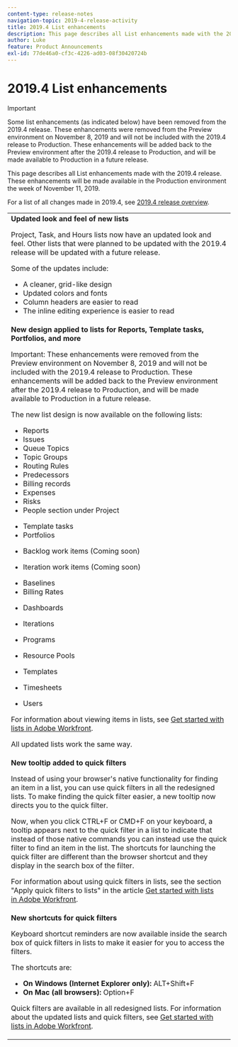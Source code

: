 ```yaml
---
content-type: release-notes
navigation-topic: 2019-4-release-activity
title: 2019.4 List enhancements
description: This page describes all List enhancements made with the 2019.4 release. These enhancements will be made available in the Production environment the week of November 11, 2019.
author: Luke
feature: Product Announcements
exl-id: 77de46a0-cf3c-4226-ad03-08f30420724b
---
```

# 2019.4 List enhancements

>[!IMPORTANT]
>
>Some list enhancements (as indicated below) have been removed from the 2019.4 release. These enhancements were removed from the Preview environment on November 8, 2019 and will not be included with the 2019.4 release to Production. These enhancements will be added back to the Preview environment after the 2019.4 release to Production, and will be made available to Production in a future release.

This page describes all List enhancements made with the 2019.4 release. These enhancements will be made available in the Production environment the week of November 11, 2019.

For a list of all changes made in 2019.4, see [2019.4 release overview](../../../../product-announcements/product-releases/quarterly-release-archive/2019.4-release-activity/2019.4-release-activity-overview.md).

<table style="table-layout:auto"> 
 <col> 
 <tbody> 
  <tr> 
   <td><strong>Updated look and feel of new lists</strong> <p>Project, Task, and Hours lists now have an updated look and feel. Other lists that were planned to be updated with the 2019.4 release will be updated with a future release.</p> <p>Some of the updates include:</p> 
    <ul> 
     <li>A cleaner, grid-like design</li> 
     <li>Updated colors and fonts</li> 
     <li>Column headers are easier to read</li> 
     <li>The inline editing experience is easier to read</li> 
    </ul> </td> 
  </tr> 
  <tr> 
   <td><strong>New design applied to lists for Reports, Template tasks, Portfolios, and more</strong> <p>Important: These enhancements were removed from the Preview environment on November 8, 2019 and will not be included with the 2019.4 release to Production. These enhancements will be added back to the Preview environment after the 2019.4 release to Production, and will be made available to Production in a future release.</p> <p>The new list design is now available on the following lists:</p> 
    <ul> 
     <li>Reports </li> 
     <li>Issues</li> 
     <li>Queue Topics </li> 
     <li>Topic Groups </li> 
     <li>Routing Rules </li> 
     <li>Predecessors </li> 
     <li>Billing records </li> 
     <li>Expenses </li> 
     <li>Risks </li> 
     <li>People section under Project </li> 
    </ul> 
    <ul> 
     <li>Template tasks </li> 
     <li>Portfolios </li> 
     <li> <p>Backlog work items (Coming soon)</p> </li> 
     <li> <p>Iteration work items (Coming soon) </p> </li> 
     <li>Baselines </li> 
     <li>Billing Rates </li> 
     <li> <p>Dashboards </p> </li> 
     <li> <p>Iterations </p> </li> 
     <li> <p>Programs </p> </li> 
     <li> <p>Resource Pools </p> </li> 
     <li> <p>Templates </p> </li> 
     <li> <p>Timesheets </p> </li> 
     <li> <p>Users </p> </li> 
    </ul> <p>For information about viewing items in lists, see <a href="../../../../workfront-basics/navigate-workfront/use-lists/view-items-in-a-list.md" class="MCXref xref" xrefformat="{para}">Get started with lists in&nbsp;Adobe Workfront</a>.</p> <p>All updated lists work the same way. </p> <!--<p><iframe class="vimeo-player_0" src="assets/356675385?" frameborder="0" allowfullscreen="1" width="560px" height="315px"></iframe> </p> <p><a href="https://vimeo.com/356675385/09ba51d717" target="_blank">Watch a video demonstration of this feature.</a> </p>--> </td> 
  </tr> 
  <tr> 
   <td> 
    <div> 
     <strong>New tooltip added to quick filters</strong> 
     <p> Instead of using your browser's native functionality for finding an item in a list, you can use quick filters in all the redesigned lists. To make finding the quick filter easier, a new tooltip now directs you to the quick filter.</p> 
     <p>Now, when you click CTRL+F or CMD+F on your keyboard, a tooltip appears next to the quick filter in a list to indicate that instead of those native commands you can instead use the quick filter to find an item in the list. The shortcuts for launching the quick filter are different than the browser shortcut and they display in the search box of the filter.</p> 
     <p>For information about using quick filters in lists, see the section "Apply quick filters to lists" in the article <a href="../../../../workfront-basics/navigate-workfront/use-lists/view-items-in-a-list.md" class="MCXref xref" xrefformat="{para}">Get started with lists in&nbsp;Adobe Workfront</a>.</p> 
     <!--<p><iframe class="vimeo-player_0" src="assets/364129192?" frameborder="0" allowfullscreen="1" width="560px" height="315px"></iframe> </p> 
     <p><a href="https://vimeo.com/364129192/ea5b0625c6" target="_blank">Watch a video demonstration of this feature.</a> </p>--> 
    </div> </td> 
  </tr> 
  <tr> 
   <td> 
    <div> 
     <strong>New shortcuts for quick filters</strong> 
     <p>Keyboard shortcut reminders are now available inside the search box of quick filters in lists to make it easier for you to access the filters. </p> 
     <p>The shortcuts are:</p> 
     <ul> 
      <li><strong>On Windows (Internet Explorer only):</strong>&nbsp;ALT+Shift+F</li> 
      <li><strong>On Mac (all browsers):</strong>&nbsp;Option+F</li> 
     </ul> 
     <p>Quick filters are available in all redesigned lists. For information about the updated lists and quick filters, see <a href="../../../../workfront-basics/navigate-workfront/use-lists/view-items-in-a-list.md" class="MCXref xref" xrefformat="{para}">Get started with lists in&nbsp;Adobe Workfront</a>.</p><!-- 
     <p><iframe class="vimeo-player_0" src="assets/356664196?" frameborder="0" allowfullscreen="1" width="560px" height="315px"></iframe> </p>--> 
     <!--<p><a href="https://vimeo.com/356664196/08b23813d6" target="_blank">Watch a video demonstration of this feature.</a> </p>--> 
    </div> </td> 
  </tr> 
 </tbody> 
</table>
